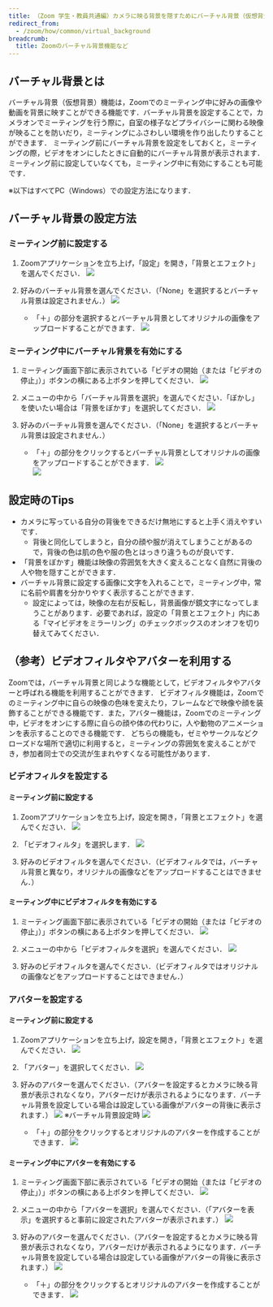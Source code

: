 ```yaml
---
title: （Zoom 学生・教員共通編）カメラに映る背景を隠すためにバーチャル背景（仮想背景）を設定する
redirect_from:
  - /zoom/how/common/virtual_background
breadcrumb:
  title: Zoomのバーチャル背景機能など
---
```


## バーチャル背景とは

バーチャル背景（仮想背景）機能は，Zoomでのミーティング中に好みの画像や動画を背景に映すことができる機能です．バーチャル背景を設定することで，カメラオンでミーティングを行う際に，自室の様子などプライバシーに関わる映像が映ることを防いだり，ミーティングにふさわしい環境を作り出したりすることができます．
ミーティング前にバーチャル背景を設定をしておくと，ミーティングの際，ビデオをオンにしたときに自動的にバーチャル背景が表示されます．ミーティング前に設定していなくても，ミーティング中に有効にすることも可能です．

※以下はすべてPC（Windows）での設定方法になります．

## バーチャル背景の設定方法

### ミーティング前に設定する

1. Zoomアプリケーションを立ち上げ，「設定」を開き，「背景とエフェクト」を選んでください．
  ![](images/open_settings.png)

2. 好みのバーチャル背景を選んでください．（「None」を選択するとバーチャル背景は設定されません．）
  ![](images/open_settings_of_virtual_screen.png)

   * 「＋」の部分を選択するとバーチャル背景としてオリジナルの画像をアップロードすることができます．
     ![](images/add_virtual_screen.png)

### ミーティング中にバーチャル背景を有効にする

1. ミーティング画面下部に表示されている「ビデオの開始（または「ビデオの停止」）」ボタンの横にある上ボタンを押してください．
  ![](images/open_settings_of_video.png)

2. メニューの中から「バーチャル背景を選択」を選んでください．「ぼかし」を使いたい場合は「背景をぼかす」を選択してください．
  ![](images/select_settings_of_virtual_screen.png)

3. 好みのバーチャル背景を選んでください．（「None」を選択するとバーチャル背景は設定されません．）
   * 「＋」の部分をクリックするとバーチャル背景としてオリジナルの画像をアップロードすることができます．
     ![](images/open_settings_of_virtual_screen.png)
      <br/>
     ![](images/add_virtual_screen.png)

## 設定時のTips

* カメラに写っている自分の背後をできるだけ無地にすると上手く消えやすいです．
    * 背後と同化してしまうと，自分の顔や服が消えてしまうことがあるので，背後の色は肌の色や服の色とはっきり違うものが良いです．
* 「背景をぼかす」機能は映像の雰囲気を大きく変えることなく自然に背後の人や物を隠すことができます．
* バーチャル背景に設定する画像に文字を入れることで，ミーティング中，常に名前や肩書を分かりやすく表示することができます．
    * 設定によっては，映像の左右が反転し，背景画像が鏡文字になってしまうことがあります．必要であれば，設定の「背景とエフェクト」内にある「マイビデオをミラーリング」のチェックボックスのオンオフを切り替えてみてください．

## （参考）ビデオフィルタやアバターを利用する

Zoomでは，バーチャル背景と同じような機能として，ビデオフィルタやアバターと呼ばれる機能を利用することができます．
ビデオフィルタ機能は，Zoomでのミーティング中に自らの映像の色味を変えたり，フレームなどで映像や顔を装飾することができる機能です．また，アバター機能は，Zoomでのミーティング中，ビデオをオンにする際に自らの顔や体の代わりに，人や動物のアニメーションを表示することのできる機能です．
どちらの機能も，ゼミやサークルなどクローズドな場所で適切に利用すると，ミーティングの雰囲気を変えることができ，参加者同士での交流が生まれやすくなる可能性があります．

### ビデオフィルタを設定する

#### ミーティング前に設定する

1. Zoomアプリケーションを立ち上げ，設定を開き，「背景とエフェクト」を選んでください．
  ![](images/open_settings.png)

2. 「ビデオフィルタ」を選択します．
  ![](images/open_settings_of_video_filter.png)

3. 好みのビデオフィルタを選んでください．（ビデオフィルタでは，バーチャル背景と異なり，オリジナルの画像などをアップロードすることはできません．）

#### ミーティング中にビデオフィルタを有効にする

1. ミーティング画面下部に表示されている「ビデオの開始（または「ビデオの停止」）」ボタンの横にある上ボタンを押してください．
  ![](images/open_settings_of_video.png)

2. メニューの中から「ビデオフィルタを選択」を選んでください．
  ![](images/select_settings_of_video_filter.png)

3. 好みのビデオフィルタを選んでください．（ビデオフィルタではオリジナルの画像などをアップロードすることはできません．）

### アバターを設定する

#### ミーティング前に設定する

1. Zoomアプリケーションを立ち上げ，設定を開き，「背景とエフェクト」を選んでください．
  ![](images/open_settings.png)

2. 「アバター」を選択してください．
  ![](images/open_settings_of_avatar.png)

3. 好みのアバターを選んでください．（アバターを設定するとカメラに映る背景が表示されなくなり，アバターだけが表示されるようになります．バーチャル背景を設定している場合は設定している画像がアバターの背後に表示されます．）
  ![](images/select_avatar.png)
  ※バーチャル背景設定時
    ![](images/avatar_with_virtual_screen.png)

   * 「＋」の部分をクリックするとオリジナルのアバターを作成することができます．
    ![](images/add_original_avatar.png)

#### ミーティング中にアバターを有効にする

1. ミーティング画面下部に表示されている「ビデオの開始（または「ビデオの停止」）」ボタンの横にある上ボタンを押してください．
  ![](images/open_settings_of_video.png)

2. メニューの中から「アバターを選択」を選んでください．（「アバターを表示」を選択すると事前に設定されたアバターが表示されます．）
  ![](images/select_settings_of_avatar.png)

3. 好みのアバターを選んでください．（アバターを設定するとカメラに映る背景が表示されなくなり，アバターだけが表示されるようになります．バーチャル背景を設定している場合は設定している画像がアバターの背後に表示されます．）
  ![](images/select_avatar.png)

   * 「＋」の部分をクリックするとオリジナルのアバターを作成することができます．
  ![](images/add_original_avatar.png)
